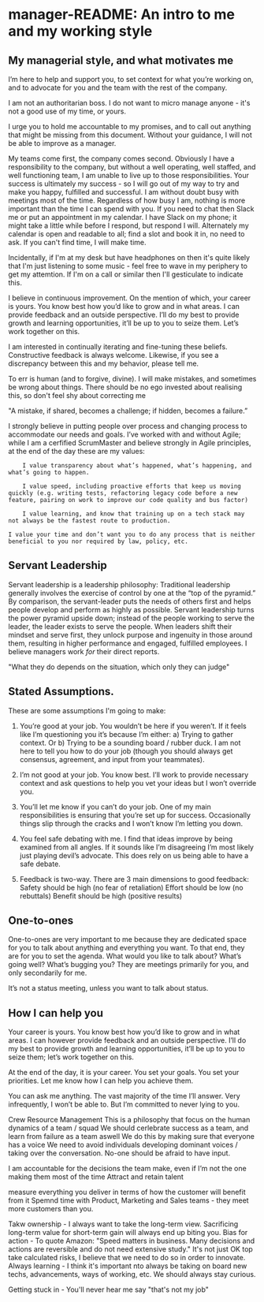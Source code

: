 # manager-README: An intro to me and my working style

## My managerial style, and what motivates me

I’m here to help and support you, to set context for what you’re working on, and to advocate for you and the team with the rest of the company.

I am not an authoritarian boss. I do not want to micro manage anyone - it's not a good use of my time, or yours.

I urge you to hold me accountable to my promises, and to call out anything that might be missing from this document. Without your guidance, I will not be able to improve as a manager.

My teams come first, the company comes second. Obviously I have a responsibility to the company, but without a well operating, well staffed, and well functioning team, I am unable to live up to those responsibilities. Your success is ultimately my success - so I will go out of my way to try and make you happy, fulfilled and successful.
I am without doubt busy with meetings most of the time. Regardless of how busy I am, nothing is more important than the time I can spend with you. If you need to chat then Slack me or put an appointment in my calendar. I have Slack on my phone; it might take a little while before I respond, but respond I will. Alternately my calendar is open and readable to all; find a slot and book it in, no need to ask. If you can't find time, I will make time.

Incidentally, if I'm at my desk but have headphones on then it's quite likely that I'm just listening to some music - feel free to wave in my periphery to get my attemtion. If I'm on a call or similar then I'll gesticulate to indicate this. 

I believe in continuous improvement. On the mention of which, your career is yours. You know best how you’d like to grow and in what areas. I can provide feedback and an outside perspective. I’ll do my best to provide growth and learning opportunities, it’ll be up to you to seize them. Let’s work together on this.

I am interested in continually iterating and fine-tuning these beliefs. Constructive feedback is always welcome. Likewise, if you see a discrepancy between this and my behavior, please tell me. 

To err is human (and to forgive, divine). I will make mistakes, and sometimes be wrong about things. There should be no ego invested about realising this, so don't feel shy about correcting me

"A mistake, if shared, becomes a challenge; if hidden, becomes a failure.” 

I strongly believe in putting people over process and changing process to accommodate our needs and goals. I’ve worked with and without Agile; while I am a cerfified ScrumMaster and believe strongly in Agile principles, at the end of the day these are my values:

        I value transparency about what’s happened, what’s happening, and what’s going to happen.

        I value speed, including proactive efforts that keep us moving quickly (e.g. writing tests, refactoring legacy code before a new feature, pairing on work to improve our code quality and bus factor)

        I value learning, and know that training up on a tech stack may not always be the fastest route to production.

    I value your time and don’t want you to do any process that is neither beneficial to you nor required by law, policy, etc.


## Servant Leadership
Servant leadership is a leadership philosophy: Traditional leadership generally involves the exercise of control by one at the “top of the pyramid.” By comparison, the servant-leader puts the needs of others first and helps people develop and perform as highly as possible. Servant leadership turns the power pyramid upside down; instead of the people working to serve the leader, the leader exists to serve the people. When leaders shift their mindset and serve first, they unlock purpose and ingenuity in those around them, resulting in higher performance and engaged, fulfilled employees. I believe managers work *for* their direct reports.

"What they do depends on the situation, which only they can judge"



## Stated Assumptions.

These are some assumptions I'm going to make:

1. You’re good at your job. You wouldn’t be here if you weren’t. If it feels like I’m questioning you it’s because I’m either: a) Trying to gather context. Or b) Trying to be a sounding board / rubber duck. I am not here to tell you how to do your job (though you should always get consensus, agreement, and input from your teammates).

2. I’m not good at your job. You know best. I’ll work to provide necessary context and ask questions to help you vet your ideas but I won’t override you.

3. You’ll let me know if you can’t do your job. One of my main responsibilities is ensuring that you’re set up for success. Occasionally things slip through the cracks and I won’t know I’m letting you down.

4. You feel safe debating with me. I find that ideas improve by being examined from all angles. If it sounds like I’m disagreeing I’m most likely just playing devil’s advocate. This does rely on us being able to have a safe debate.

5. Feedback is two-way. There are 3 main dimensions to good feedback:
    Safety should be high (no fear of retaliation)
    Effort should be low (no rebuttals)
    Benefit should be high (positive results)



## One-to-ones
One-to-ones are very important to me because they are dedicated space for you to talk about anything and everything you want. To that end, they are for you to set the agenda. What would you like to talk about? What’s going well? What’s bugging you? 
They are meetings primarily for you, and only secondarily for me. 

It’s not a status meeting, unless you want to talk about status.




## How I can help you
Your career is yours. You know best how you’d like to grow and in what areas. I can however provide feedback and an outside perspective. I’ll do my best to provide growth and learning opportunities, it’ll be up to you to seize them; let’s work together on this.

At the end of the day, it is your career. You set your goals. You set your priorities. Let me know how I can help you achieve them.

You can ask me anything. The vast majority of the time I’ll answer. Very infrequently, I won’t be able to. But I’m committed to never lying to you.


Crew Resource Management
This is a philosophy that focus on the human dynamics of a team / squad 
We should cerlebrate success as a team, and learn from failure as a team aswell 
We do this by making sure that everyone has a voice
We need to avoid individuals developing dominant voices / taking over the conversation. No-one should be afraid to have input. 
 
I am accountable for the decisions the team make, even if I’m not the one making them most of the time
Attract and retain talent


measure everything you deliver in terms of how the customer will benefit from it
Spemnd time with Product, Marketing and Sales teams - they meet more customers than you.


Takw ownership - I always want to take the long-term view. Sacrificing long-term value for short-term gain will always end up biting you.
Bias for action - To quote Amazon: "Speed matters in business. Many decisions and actions are reversible and do not need extensive study." It's not just OK top take calculated risks, I believe that we need to do so in order to innovate.
Always learning - I think it's important nto always be taking on board new techs, advancements, ways of working, etc. We should always stay curious.

Getting stuck in - You'll never hear me say "that's not my job"
